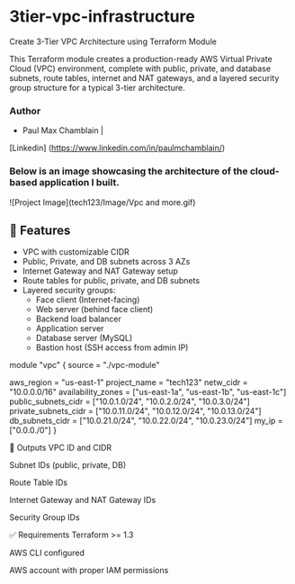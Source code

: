 # 3tier-vpc-infrastructure
Create 3-Tier VPC Architecture using Terraform Module

This Terraform module creates a production-ready AWS Virtual Private Cloud (VPC) environment, complete with public, private, and database subnets, route tables, internet and NAT gateways, and a layered security group structure for a typical 3-tier architecture.

### **Author**
- Paul Max Chamblain | 

[Linkedin] (https://www.linkedin.com/in/paulmchamblain/)

### Below is an image showcasing the architecture of the cloud-based application I built.

![Project Image](tech123/Image/Vpc and more.gif)

## 🔧 Features

- VPC with customizable CIDR
- Public, Private, and DB subnets across 3 AZs
- Internet Gateway and NAT Gateway setup
- Route tables for public, private, and DB subnets
- Layered security groups:
  - Face client (Internet-facing)
  - Web server (behind face client)
  - Backend load balancer
  - Application server
  - Database server (MySQL)
  - Bastion host (SSH access from admin IP)


module "vpc" {
  source = "./vpc-module"

  aws_region           = "us-east-1"
  project_name         = "tech123"
  netw_cidr            = "10.0.0.0/16"
  availability_zones   = ["us-east-1a", "us-east-1b", "us-east-1c"]
  public_subnets_cidr  = ["10.0.1.0/24", "10.0.2.0/24", "10.0.3.0/24"]
  private_subnets_cidr = ["10.0.11.0/24", "10.0.12.0/24", "10.0.13.0/24"]
  db_subnets_cidr      = ["10.0.21.0/24", "10.0.22.0/24", "10.0.23.0/24"]
  my_ip                = ["0.0.0./0"]
}


🚀 Outputs
VPC ID and CIDR

Subnet IDs (public, private, DB)

Route Table IDs

Internet Gateway and NAT Gateway IDs

Security Group IDs

✅ Requirements
Terraform >= 1.3

AWS CLI configured

AWS account with proper IAM permissions




